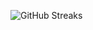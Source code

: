 ![GitHub Streaks](https://github-streaks-mqc9.onrender.com/streak/happilli/image?theme=midnight&cache_bust=1743803883&lang=ja)
